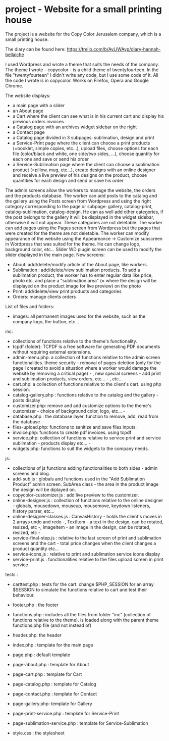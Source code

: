 project - Website for a small printing house
============================================

The project is a website for the Copy Color Jerusalem company, which is a small printing house.

The diary can be found here: https://trello.com/b/AyLIWAyp/diary-hannah-bellaiche

I used Wordpress and wrote a theme that suits the needs of the company.
The theme I wrote - copycolor - is a child theme of twentyfourteen.
In the file "twentyfourteen" I didn't write any code, but I use some code of it. All the code I wrote is in copycolor.
Works on Firefox, Opera and Google Chrome.

The website displays:
- a main page with a slider
- an About page
- a Cart where the client can see what is in his current cart and display his previous orders invoices
- a Catalog page with an archives widget sidebar on the right
- a Contact page
- a Catalog page divided in 3 subpages: sublimation, design and print
- a Service-Print page where the client can choose a print products (=booklet, simple copies, etc...), upload files, choose options for each file (color/black and white, one side/two sides, ...), choose quantity for each one and save or send his order
- a Service-Sublimation page where the client can choose a sublimation product (=pillow, mug, etc...), create designs with an online designer and receive a live preview of his designs on the product, choose quantities for each design and send or save his order
  
The admin screens allow the workers to manage the website, the orders and the products database.
The worker can add posts to the catalog and the gallery using the Posts screen from Wordpress and using the right category corresponding to the page or subpage: gallery, catalog-print, catalog-sublimation, catalog-design. He can as well add other categories, if the post belongs to the gallery it will be displayed in the widget sidebar, otherwise it will not appear. These categories are not deletable.
The worker can add pages using the Pages screen from Wordpress but the pages that were created for the theme are not deletable.
The worker can modify appearance of the website using the Appeareance -> Customize subscreen in Wordpress that was suited for the theme. He can change logo, background color, etc...
Slider WD plugin screen can be used to modify the slider displayed in the main page.
New screens:
- About: add/delete/modify article of the About page, like workers.
- Sublimation : add/delete/view sublimation products. To add a sublimation product, the worker has to enter regular data like price, photo etc. and place a "sublimation area" (= where the design will be displayed on the product image for live preview) on the photo
- Print: add/delete/view print products and categories
- Orders: manage clients orders

List of files and folders:

- images: all permanent images used for the website, such as the company logo, the button, etc...

inc:
- collections of functions relative to the theme's functionality.
- tcpdf (folder): TCPDF is a free software for generating PDF documents without requiring external extensions.
- admin-menu.php: a collection of functions relative to the admin screen functionalities. theme security - removal of pages deletion (only for the page I created to avoid a situation where a worker would damage the website by removing a critical page) - , new special screens - add print and sublimation products, view orders, etc... - , etc...
- cart.php: a collection of functions relative to the client's cart. using php session.
- catalog-gallery.php : functions relative to the catalog and the gallery - posts display
- customizer.php: remove and add customize options to the theme's customizer - choice of background color, logo, etc... -
- database.php : the database layer. function to remove, add, read from the database
- files-upload.php: functions to sanitize and save files inputs.
- invoice.php: functions to create pdf invoices. using tcpdf
- service.php: collection of functions relative to service print and service sublimation - products display etc... -
- widgets.php: functions to suit the widgets to the company needs.
	
js:
- collections of js functions adding functionalities to both sides - admin screens and blog.
- add-sub.js : globals and functions used in the "Add Sublimation Product" admin screen. SubArea class - the area in the product image the design will be diplayed on.
- copycolor-customizer.js : add live preview to the customizer.
- online-designer.js : collection of functions relative to the online designer - globals, mousedown, mouseup, mousemove, keydown listeners, history parser, etc...
- online-designer-classes.js : CanvasHistory - holds the client's moves in 2 arrays undo and redo -, TextItem - a text in the design, can be rotated, resized, etc -, ImageItem - an image in the design, can be rotated, resized, etc -
- service-final-step.js : relative to the last screen of print and sublimation screens and the cart - total price changes when the client changes a product quantity etc...
- service-icons.js : relative to print and sublimation service icons display
- service-print.js : functionalities relative to the files upload screen in print service
	
tests :
- carttest.php : tests for the cart. change $PHP_SESSION for an array $SESSION to simulate the functions relative to cart and test their behaviour.
	
- footer.php : the footer
- functions.php : includes all the files from folder "inc" (collection of functions relative to the theme). is loaded along with the parent theme functions.php file (and not instead of)
- header.php: the header
- index.php : template for the main page
- page.php : default template
- page-about.php : template for About
- page-cart.php : template for Cart
- page-catalog.php : template for Catalog
- page-contact.php : template for Contact
- page-gallery.php: template for Gallery
- page-print-service.php : template for Service-Print
- page-sublimation-service.php : template for Service-Sublimation
- style.css : the stylesheet